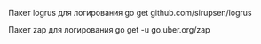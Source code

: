Пакет logrus для логирования
go get github.com/sirupsen/logrus

Пакет zap для логирования
go get -u go.uber.org/zap